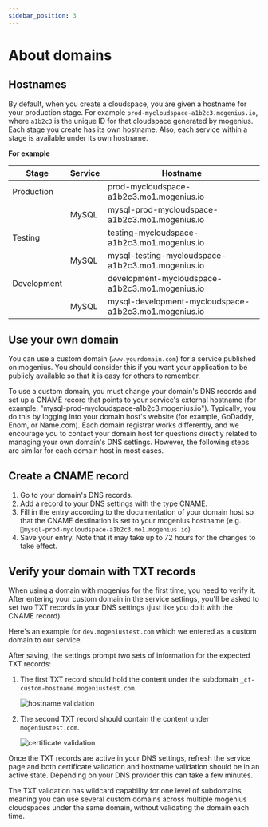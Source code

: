 ```yaml
---
sidebar_position: 3
---
```


# About domains

## Hostnames

By default, when you create a cloudspace, you are given a hostname for your production stage. For example `prod-mycloudspace-a1b2c3.mogenius.io`, where `a1b2c3` is the unique ID for that cloudspace generated by mogenius.
Each stage you create has its own hostname. Also, each service within a stage is available under its own hostname.

**For example**

|Stage|Service|Hostname|
|--|--|--|
| Production || prod-mycloudspace-a1b2c3.mo1.mogenius.io |
|| MySQL | mysql-prod-mycloudspace-a1b2c3.mo1.mogenius.io |
| Testing || testing-mycloudspace-a1b2c3.mo1.mogenius.io |
|| MySQL | mysql-testing-mycloudspace-a1b2c3.mo1.mogenius.io |
| Development || development-mycloudspace-a1b2c3.mo1.mogenius.io |
|| MySQL| mysql-development-mycloudspace-a1b2c3.mo1.mogenius.io |

## Use your own domain

You can use a custom domain (`www.yourdomain.com`) for a service published on mogenius. You should consider this if you want your application to be publicly available so that it is easy for others to remember.

To use a custom domain, you must change your domain's DNS records and set up a CNAME record that points to your service's external hostname (for example, "mysql-prod-mycloudspace-a1b2c3.mogenius.io"). Typically, you do this by logging into your domain host's website (for example, GoDaddy, Enom, or Name.com). Each domain registrar works differently, and we encourage you to contact your domain host for questions directly related to managing your own domain's DNS settings. However, the following steps are similar for each domain host in most cases.

## Create a CNAME record

1. Go to your domain's DNS records.
2. Add a record to your DNS settings with the type CNAME.
3. Fill in the entry according to the documentation of your domain host so that the CNAME destination is set to your mogenius hostname (e.g. `mysql-prod-mycloudspace-a1b2c3.mo1.mogenius.io`)
4. Save your entry. Note that it may take up to 72 hours for the changes to take effect.

## Verify your domain with TXT records

When using a domain with mogenius for the first time, you need to verify it. After entering your custom domain in the service settings, you'll be asked to set two TXT records in your DNS settings (just like you do it with the CNAME record).  

Here's an example for `dev.mogeniustest.com` which we entered as a custom domain to our service.  

After saving, the settings prompt two sets of information for the expected TXT records:
1. The first TXT record should hold the content under the subdomain `_cf-custom-hostname.mogeniustest.com`.  
   
   ![hostname validation](https://api.mogenius.com/file/id/d1df894d-a0ed-4fb5-ba5a-b55dbad91c50)
2. The second TXT record should contain the content under `mogeniustest.com`.
   
   ![certificate validation](https://api.mogenius.com/file/id/b98bcec9-4831-42df-94b3-be3f01c09bbe)


Once the TXT records are active in your DNS settings, refresh the service page and both certificate validation and hostname validation should be in an active state. Depending on your DNS provider this can take a few minutes.  

The TXT validation has wildcard capability for one level of subdomains, meaning you can use several custom domains across multiple mogenius cloudspaces under the same domain, without validating the domain each time.
